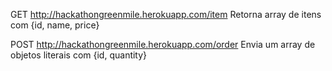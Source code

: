 GET http://hackathongreenmile.herokuapp.com/item
   Retorna array de itens com {id, name, price}
   
POST http://hackathongreenmile.herokuapp.com/order
   Envia um array de objetos literais com {id, quantity}

